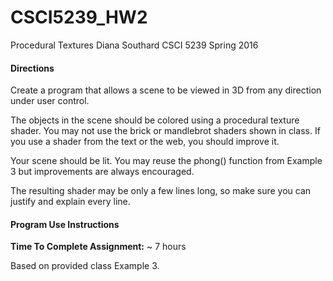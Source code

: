 # CSCI5239_HW2
Procedural Textures
Diana Southard
CSCI 5239 Spring 2016

#### Directions
Create a program that allows a scene to be viewed in 3D from any direction
under user control.

The objects in the scene should be colored using a procedural texture shader.
You may not use the brick or mandlebrot shaders shown in class.  If you use a
shader from the text or the web, you should improve it.

Your scene should be lit.  You may reuse the phong() function from Example 3
but improvements are always encouraged.

The resulting shader may be only a few lines long, so make sure you can justify
and explain every line.

#### Program Use Instructions


**Time To Complete Assignment:** ~ 7 hours

Based on provided class Example 3.
